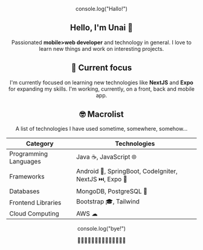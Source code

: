<div style="text-align:center;">

console.log("Hallo!")

  
  
## Hello, I'm Unai 👋
Passionated **mobile>web developer** and technology in general. I love to learn new things and work on interesting projects.

## 🌱 Current focus
I'm currently focused on learning new technologies like **NextJS** and **Expo** for expanding my skills. I'm working, currently, on a front, back and mobile app.
  
## 🤓 Macrolist

  A list of technologies I have used sometime, somewhere, somehow...

| Category | Technologies |
| -------- | ----------- |
| Programming Languages | Java ☕, JavaScript 🌐 |
| Frameworks | Android 📲, SpringBoot, CodeIgniter, NextJS ⏭️, Expo 📲 |
| Databases | MongoDB, PostgreSQL 🐘 |
| Frontend Libraries | Bootstrap 🎓, Tailwind |
| Cloud Computing | AWS ☁ |

  
console.log("bye!")

  🔽🔽🔽🔽🔽🔽🔽🔽🔽🔽🔽🔽🔽🔽
  
</div>


<!--
**unaisdev/unaisdev** is a ✨ _special_ ✨ repository because its `README.md` (this file) appears on your GitHub profile.



Here are some ideas to get you started:

- 🔭 I’m currently working on ...
- 🌱 I’m currently learning ...
- 👯 I’m looking to collaborate on ...
- 🤔 I’m looking for help with ...
- 💬 Ask me about ...
- 📫 How to reach me: ...
- 😄 Pronouns: ...
- ⚡ Fun fact: ...
-->
